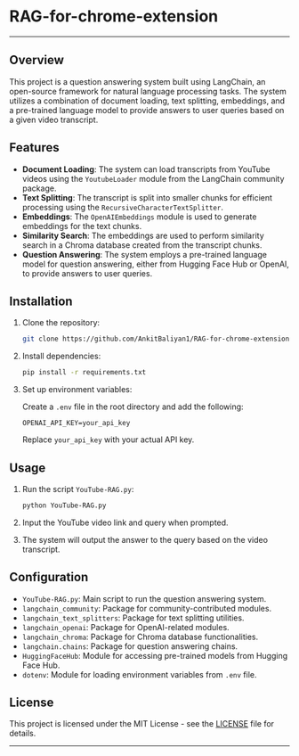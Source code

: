 # RAG-for-chrome-extension

---
## Overview

This project is a question answering system built using LangChain, an open-source framework for natural language processing tasks. The system utilizes a combination of document loading, text splitting, embeddings, and a pre-trained language model to provide answers to user queries based on a given video transcript.

## Features

- **Document Loading**: The system can load transcripts from YouTube videos using the `YoutubeLoader` module from the LangChain community package.
- **Text Splitting**: The transcript is split into smaller chunks for efficient processing using the `RecursiveCharacterTextSplitter`.
- **Embeddings**: The `OpenAIEmbeddings` module is used to generate embeddings for the text chunks.
- **Similarity Search**: The embeddings are used to perform similarity search in a Chroma database created from the transcript chunks.
- **Question Answering**: The system employs a pre-trained language model for question answering, either from Hugging Face Hub or OpenAI, to provide answers to user queries.

## Installation

1. Clone the repository:

    ```bash
    git clone https://github.com/AnkitBaliyan1/RAG-for-chrome-extension.git
    ```

2. Install dependencies:

    ```bash
    pip install -r requirements.txt
    ```

3. Set up environment variables:

    Create a `.env` file in the root directory and add the following:

    ```dotenv
    OPENAI_API_KEY=your_api_key
    ```

    Replace `your_api_key` with your actual API key.

## Usage

1. Run the script `YouTube-RAG.py`:

    ```bash
    python YouTube-RAG.py
    ```

2. Input the YouTube video link and query when prompted.

3. The system will output the answer to the query based on the video transcript.

## Configuration

- `YouTube-RAG.py`: Main script to run the question answering system.
- `langchain_community`: Package for community-contributed modules.
- `langchain_text_splitters`: Package for text splitting utilities.
- `langchain_openai`: Package for OpenAI-related modules.
- `langchain_chroma`: Package for Chroma database functionalities.
- `langchain.chains`: Package for question answering chains.
- `HuggingFaceHub`: Module for accessing pre-trained models from Hugging Face Hub.
- `dotenv`: Module for loading environment variables from `.env` file.


## License

This project is licensed under the MIT License - see the [LICENSE](LICENSE) file for details.

---
